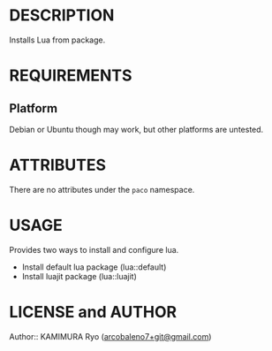 DESCRIPTION
====

Installs Lua from package.

REQUIREMENTS
====

Platform
----

Debian or Ubuntu though may work, but other platforms are untested.

ATTRIBUTES
====

There are no attributes under the `paco` namespace.

USAGE
====

Provides two ways to install and configure lua.

* Install default lua package (lua::default)
* Install luajit package (lua::luajit)

LICENSE and AUTHOR
====

Author:: KAMIMURA Ryo (<arcobaleno7+git@gmail.com>)

